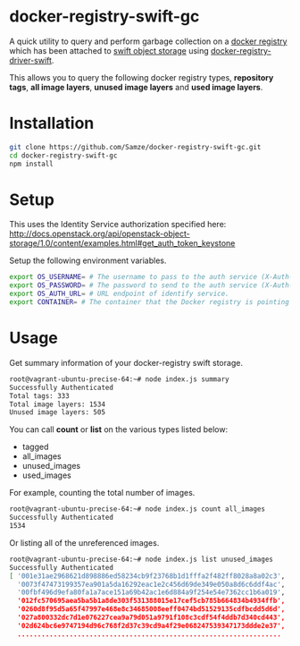 # docker-registry-swift-gc
A quick utility to query and perform garbage collection on a [docker registry](https://github.com/docker/docker-registry) which has been attached to [swift object storage](http://docs.openstack.org/developer/swift/) using [docker-registry-driver-swift](https://github.com/bacongobbler/docker-registry-driver-swift).

This allows you to query the following docker registry types, **repository tags**, **all image layers**, **unused image layers** and **used image layers**.

# Installation
```sh
git clone https://github.com/Samze/docker-registry-swift-gc.git
cd docker-registry-swift-gc
npm install
```

# Setup
This uses the Identity Service authorization specified here: http://docs.openstack.org/api/openstack-object-storage/1.0/content/examples.html#get_auth_token_keystone

Setup the following environment variables.

```sh
export OS_USERNAME= # The username to pass to the auth service (X-Auth-User)
export OS_PASSWORD= # The password to send to the auth service (X-Auth-Key)
export OS_AUTH_URL= # URL endpoint of identify service.
export CONTAINER= # The container that the Docker registry is pointing to.

```

# Usage

Get summary information of your docker-registry swift storage.
```sh
root@vagrant-ubuntu-precise-64:~# node index.js summary
Successfully Authenticated
Total tags: 333
Total image layers: 1534
Unused image layers: 505
```

You can call **count** or **list** on the various types listed below:
* tagged
* all_images
* unused_images
* used_images

For example, counting the total number of images.
```sh
root@vagrant-ubuntu-precise-64:~# node index.js count all_images
Successfully Authenticated
1534
```

Or listing all of the unreferenced images.
```sh
root@vagrant-ubuntu-precise-64:~# node index.js list unused_images
Successfully Authenticated
[ '001e31ae2968621d898886ed58234cb9f23768b1d1fffa2f482ff8028a8a02c3',
  '0073f47473199357ea901a5da16292eac1e2c456d69de349e050a8d6c6ddf4ac',
  '00fbf496d9efa80fa1a7ace151a69b42ac1e6d884a9f254e54e7362cc1b6a019',
  '012fc570695aea5ba5b1a8de303f531388015e17cef5cb785b664834b4934ffb',
  '0260d8f95d5a65f47997e468e8c34685008eeff0474bd51529135cdfbcdd5d6d',
  '027a800332dc7d1e076227cea9a79d051a9791f108c3cdf54f4ddb7d340cd443',
  '02d624bc6e9747194d96c768f2d37c39cd9a4f29e068247539347173ddde2e37',
  ..................................................................
```






